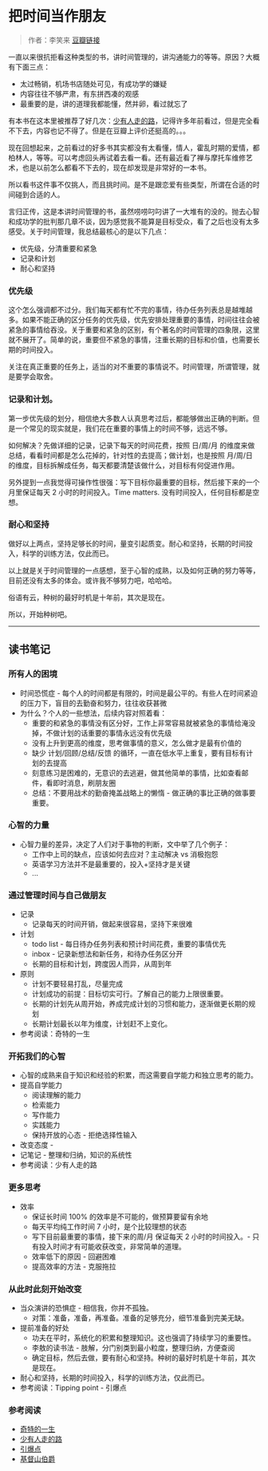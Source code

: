 # 把时间当作朋友

> 作者：李笑来 [豆瓣链接]

一直以来很抗拒看这种类型的书，讲时间管理的，讲沟通能力的等等。原因？大概有下面三点：
- 太过畅销，机场书店随处可见，有成功学的嫌疑
- 内容往往不够严肃，有东拼西凑的观感
- 最重要的是，讲的道理我都能懂，然并卵，看过就忘了

有本书在这本里被推荐了好几次：[少有人走的路]，记得许多年前看过，但是完全看不下去，内容也记不得了。但是在豆瓣上评价还挺高的。。。

现在回想起来，之前看过的好多书其实都没有太看懂，情人，霍乱时期的爱情，都柏林人，等等。可以考虑回头再试着去看一看。还有最近看了禅与摩托车维修艺术，也是以前怎么都看不下去的，现在却发现是非常好的一本书。

所以看书这件事不仅挑人，而且挑时间。是不是跟恋爱有些类型，所谓在合适的时间碰到合适的人。

言归正传，这是本讲时间管理的书，虽然唠唠叼叼讲了一大堆有的没的。抛去心智和成功学的批判那几章不谈，因为感觉我不能算是目标受众，看了之后也没有太多感受。关于时间管理，我总结最核心的是以下几点：
- 优先级，分清重要和紧急
- 记录和计划
- 耐心和坚持

### 优先级
这个怎么强调都不过分。我们每天都有忙不完的事情，待办任务列表总是越堆越多。如果不能正确的区分任务的优先级，优先安排处理重要的事情，时间往往会被紧急的事情给吞没。关于重要和紧急的区别，有个著名的时间管理的四象限，这里就不展开了。简单的说，重要但不紧急的事情，注重长期的目标和价值，也需要长期的时间投入。

关注在真正重要的任务上，适当的对不重要的事情说不。时间管理，所谓管理，就是要学会取舍。

### 记录和计划。
第一步优先级的划分，相信绝大多数人认真思考过后，都能够做出正确的判断。但是一个常见的现实就是，我们花在重要的事情上的时间不够，远远不够。

如何解决？先做详细的记录，记录下每天的时间花费，按照 日/周/月 的维度来做总结，看看时间都是怎么花掉的，针对性的去提高；做计划，也是按照 月/周/日 的维度，目标拆解成任务，每天都要清楚该做什么，对目标有何促进作用。

另外提到一点我觉得可操作性很强：写下目标你最重要的目标，然后接下来的一个月里保证每天 2 小时的时间投入。Time matters. 没有时间投入，任何目标都是空想。

### 耐心和坚持

做好以上两点，坚持足够长的时间，量变引起质变。耐心和坚持，长期的时间投入，科学的训练方法，仅此而已。

以上就是关于时间管理的一点感想，至于心智的成熟，以及如何正确的努力等等，目前还没有太多的体会。或许我不够努力吧，哈哈哈。

俗语有云，种树的最好时机是十年前，其次是现在。

所以，开始种树吧。

***

## 读书笔记

### 所有人的困境
- 时间恐慌症 - 每个人的时间都是有限的，时间是最公平的。有些人在时间紧迫的压力下，盲目的去勤奋和努力，往往收获甚微
- 为什么？个人的一些想法，后续内容对照着看：
  - 重要的和紧急的事情没有区分好，工作上非常容易就被紧急的事情给淹没掉，不做计划的话重要的事情永远没有优先级
  - 没有上升到更高的维度，思考做事情的意义，怎么做才是最有价值的
  - 缺少 计划/回顾/总结/反馈 的循环，一直在低水平上重复，要有目标有计划的去提高
  - 刻意练习是困难的，无意识的去逃避，做其他简单的事情，比如查看邮件，看即时消息，刷朋友圈
  - 总结：不要用战术的勤奋掩盖战略上的懒惰 - 做正确的事比正确的做事要重要。

### 心智的力量
- 心智力量的差异，决定了人们对于事物的判断，文中举了几个例子：
  - 工作中上司的缺点，应该如何去应对？主动解决 vs 消极抱怨
  - 英语学习方法并不是最重要的，投入+坚持才是关键
  - ...

### 通过管理时间与自己做朋友
- 记录
  - 记录每天的时间开销，做起来很容易，坚持下来很难
- 计划
  - todo list - 每日待办任务列表和预计时间花费，重要的事情优先
  - inbox - 记录新想法和新任务，和待办任务区分开
  - 长期的目标和计划，跨度因人而异，从周到年
- 原则
  - 计划不要轻易打乱，尽量完成
  - 计划成功的前提：目标切实可行。了解自己的能力上限很重要。
  - 长期的计划先从周开始，养成完成计划的习惯和能力，逐渐做更长期的规划
  - 长期计划最长以年为维度，计划赶不上变化。
- 参考阅读：奇特的一生

### 开拓我们的心智
- 心智的成熟来自于知识和经验的积累，而这需要自学能力和独立思考的能力。
- 提高自学能力
  - 阅读理解的能力
  - 检索能力
  - 写作能力
  - 实践能力
  - 保持开放的心态 - 拒绝选择性输入
- 改变态度 -
- 记笔记 - 整理和归纳，知识的系统性
- 参考阅读：少有人走的路

### 更多思考
- 效率
  - 保证长时间 100% 的效率是不可能的，做预算要留有余地
  - 每天平均纯工作时间 7 小时，是个比较理想的状态
  - 写下目前最重要的事情，接下来的周/月 保证每天 2 小时的时间投入。- 只有投入时间才有可能收获改变，非常简单的道理。
  - 效率低下的原因 - 回避困难
  - 提高效率的方法 - 克服拖拉

### 从此时此刻开始改变
- 当众演讲的恐惧症 - 相信我，你并不孤独。
  - 对策：准备，准备，再准备。准备的足够充分，细节准备到完美无缺。
- 提前准备的好处
  - 功夫在平时，系统化的积累和整理知识。这也强调了持续学习的重要性。
  - 李敖的读书法 - 肢解，分门别类到最小粒度，整理归纳，方便查阅
  - 确定目标，然后去做，要有耐心和坚持。种树的最好时机是十年前，其次是现在。
- 耐心和坚持，长期的时间投入，科学的训练方法，仅此而已。
- 参考阅读：Tipping point - 引爆点

### 参考阅读

- [奇特的一生]
- [少有人走的路]
- [引爆点]
- [基督山伯爵]

[豆瓣链接]:https://book.douban.com/subject/3609132/
[奇特的一生]:https://book.douban.com/subject/26829485/
[少有人走的路]:https://book.douban.com/subject/1775691/
[引爆点]:https://book.douban.com/subject/3900987/
[基督山伯爵]:https://book.douban.com/subject/1085860/
